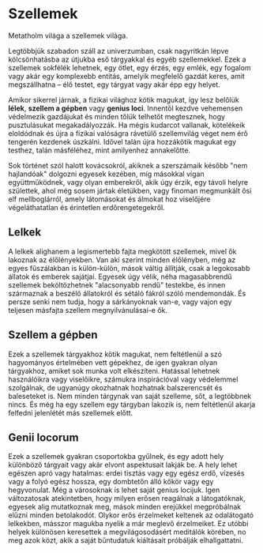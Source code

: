 # Szellemek

Metatholm világa a szellemek világa.

Legtöbbjük szabadon száll az univerzumban, csak nagyritkán lépve kölcsönhatásba az útjukba eső tárgyakkal és egyéb szellemekkel. Ezek a szellemek sokfélék lehetnek, egy ötlet, egy érzés, egy emlék, egy fogalom vagy akár egy komplexebb entitás, amelyik megfelelő gazdát keres, amit megszállhatna – élő testet, egy tárgyat vagy akár épp egy helyet.

Amikor sikerrel járnak, a fizikai világhoz kötik magukat, így lesz belőlük **lélek**, **szellem a gépben** vagy **genius loci**. Innentől kezdve vehemensen védelmezik gazdájukat és minden tőlük telhetőt megtesznek, hogy pusztulásukat megakadályozzák. Ha mégis kudarcot vallanak, kötelékeik eloldódnak és újra a fizikai valóságra rávetülő szellemvilág véget nem érő tengerén kezdenek úszkálni. Idővel talán újra hozzákötik magukat egy testhez, talán másféléhez, mint amilyenhez annakelőtte.

Sok történet szól halott kovácsokról, akiknek a szerszámaik később "nem hajlandóak" dolgozni egyesek kezében, míg másokkal vígan együttműködnek, vagy olyan emberekről, akik úgy érzik, egy távoli helyre születtek, ahol még sosem jártak életükben, vagy finoman megmunkált ősi elf mellboglárról, amely látomásokat és álmokat hoz viselőjére végeláthatatlan és érintetlen erdőrengetegekről.

## Lelkek

A lelkek alighanem a legismertebb fajta megkötött szellemek, mivel ők lakoznak az élőlényekben. Van aki szerint minden élőlényben, még az egyes fűszálakban is külön-külön, mások váltig állítják, csak a legokosabb állatok és emberek sajátjai. Egyesek úgy vélik, néha magasabbrendű szellemek beköltözhetnek "alacsonyabb rendű" testekbe, és innen származnak a beszélő állatokról és sétáló fákról szóló mendemondák. És persze senki nem tudja, hogy a sárkányoknak van-e, vagy vajon egy teljesen másfajta szellem megnyilvánulásai-e ők.

## Szellem a gépben

Ezek a szellemek tárgyakhoz kötik magukat, nem feltétlenül a szó hagyományos értelmében vett gépekhez, de igen gyakran olyan tárgyakhoz, amiket sok munka volt elkészíteni. Hatással lehetnek használóikra vagy viselőikre, számukra inspirációval vagy védelemmel szolgálnak, de ugyanúgy okozhatnak hozhatnak balszerencsét és baleseteket is. Nem minden tárgynak van saját szelleme, sőt, a legtöbbnek nincs. És még ha egy szellem egy tárgyban lakozik is, nem feltétlenül akarja felfedni jelenlétét más szellemek előtt.

## Genii locorum

Ezek a szellemek gyakran csoportokba gyűlnek, és egy adott hely különböző tárgyait vagy akár elvont aspektusait lakják be. A hely lehet egészen apró vagy hatalmas: erdei tisztás vagy egy egész erdő, vízesés vagy a folyó egész hossza, egy dombtetőn álló kőkör vagy egy hegyvonulat. Még a városoknak is lehet saját genius locijuk. Igen változatosak atekintetben, hogy milyen erősen reagálnak a látogatóknak, egyesek alig mutatkoznak meg, mások minden erejükkel megpróbálnak elűzni minden betolakodót. Olykor erős érzelmeket keltenek az odalátogató lelkekben, másszor magukba nyelik a már meglevő érzelmeiket. Ez utóbbi helyek különösen keresettek a megvilágosodásért meditálók körében, no meg azok közt, akik a saját bűntudatuk kiáltásait próbálják elhallgattatni.
